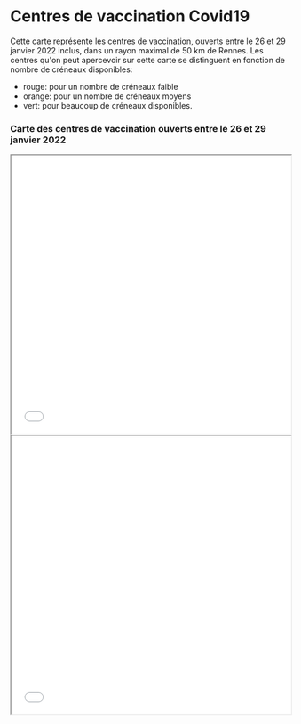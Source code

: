 # Centres de vaccination Covid19

Cette carte représente les centres de vaccination, ouverts entre le 26 et 29 janvier 2022 inclus,
dans un rayon maximal de 50 km de Rennes. Les centres qu'on peut apercevoir sur cette carte se distinguent en fonction de nombre de créneaux disponibles: 
- rouge: pour un nombre de créneaux faible
- orange: pour un nombre de créneaux moyens
- vert: pour beaucoup de créneaux disponibles.



### Carte des centres de vaccination ouverts entre le 26 et 29 janvier 2022

<iframe src="base_map.html" class="is-fullwidth" height="500px" width="100%"></iframe>
<iframe src="base_map1.html" class="is-fullwidth" height="500px" width="100%"></iframe>
